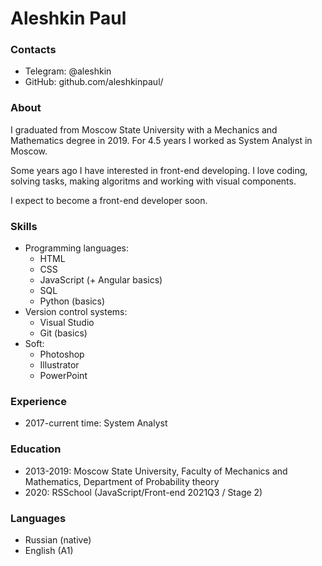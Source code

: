 
# Aleshkin Paul

### Contacts
* Telegram: @aleshkin
* GitHub: github.com/aleshkinpaul/

### About
I graduated from Moscow State University with a Mechanics and Mathematics degree in 2019.
For 4.5 years I worked as System Analyst in Moscow.

Some years ago I have interested in front-end developing. I love coding, solving tasks, making algoritms and working with visual components.

I expect to become a front-end developer soon.

### Skills
- Programming languages:
	- HTML
	- CSS
	- JavaScript (+ Angular basics)
	- SQL
	- Python (basics)
- Version control systems:
	- Visual Studio
	- Git (basics)
- Soft:
	- Photoshop
	- Illustrator
	- PowerPoint

### Experience
- 2017-current time: System Analyst

### Education
- 2013-2019: Moscow State University, Faculty of Mechanics and Mathematics, Department of Probability theory
- 2020: RSSchool (JavaScript/Front-end 2021Q3 / Stage 2)

### Languages
- Russian (native)
- English (A1)
